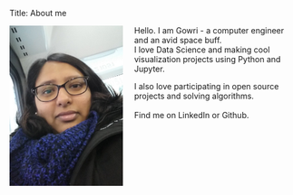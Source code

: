 Title: About me

<html>
<head>
<style>
img {
  float: left;
}
</style>
</head>
<body>

<p><img src="../images/gowri.jpeg" style="width:200px;margin-right:20px;">

Hello. I am Gowri - a computer engineer and an avid space buff.
<br>
I love Data Science and making cool visualization projects using Python and Jupyter.

I also love participating in open source projects and solving algorithms.
<br><br>
Find me on LinkedIn or Github.

</p>

</body>
</html>

